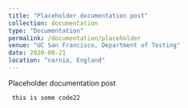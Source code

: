 ```yaml
---
title: "Placeholder documentation post"
collection: documentation
type: "Documentation"
permalink: /documentation/placeholder
venue: "UC San Francisco, Department of Testing"
date: 2020-08-21
location: "narnia, England"
---
```


Placeholder documentation post

```sh
 this is some code22 
``` 
